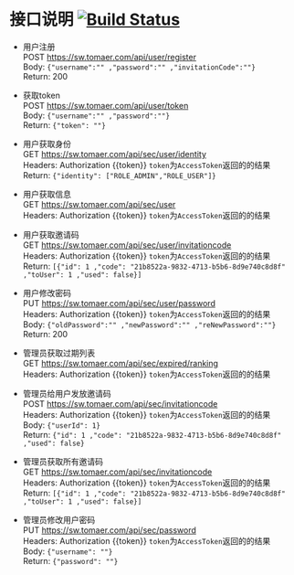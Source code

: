# 接口说明 [![Build Status](https://travis-ci.org/cnproxy/ojbk.svg?branch=master)](https://travis-ci.org/cnproxy/ojbk)

* 用户注册  
  POST https://sw.tomaer.com/api/user/register  
  Body: `{"username":"" ,"password":"" ,"invitationCode":""}`  
  Return: 200  

* 获取token  
  POST https://sw.tomaer.com/api/user/token  
  Body: `{"username":"" ,"password":""}`  
  Return: `{"token": ""}`  

* 用户获取身份  
  GET https://sw.tomaer.com/api/sec/user/identity  
  Headers: Authorization {{token}} `token`为`AccessToken`返回的的结果  
  Return: `{"identity": ["ROLE_ADMIN","ROLE_USER"]}`  
  
* 用户获取信息  
  GET https://sw.tomaer.com/api/sec/user  
  Headers: Authorization {{token}} `token`为`AccessToken`返回的的结果
  
* 用户获取邀请码  
  GET https://sw.tomaer.com/api/sec/user/invitationcode  
  Headers: Authorization {{token}} `token`为`AccessToken`返回的的结果  
  Return: `[{"id": 1 ,"code": "21b8522a-9832-4713-b5b6-8d9e740c8d8f" ,"toUser": 1 ,"used": false}]`  
  
* 用户修改密码  
  PUT https://sw.tomaer.com/api/sec/user/password  
  Headers: Authorization {{token}} `token`为`AccessToken`返回的的结果  
  Body: `{"oldPassword":"" ,"newPassword":"" ,"reNewPassword":""}`  
  Return: 200  
  
* 管理员获取过期列表  
  GET https://sw.tomaer.com/api/sec/expired/ranking  
  Headers: Authorization {{token}} `token`为`AccessToken`返回的的结果  

* 管理员给用户发放邀请码  
  POST https://sw.tomaer.com/api/sec/invitationcode     
  Headers: Authorization {{token}} `token`为`AccessToken`返回的的结果  
  Body: `{"userId": 1}`  
  Return: `{"id": 1 ,"code": "21b8522a-9832-4713-b5b6-8d9e740c8d8f" ,"used": false}`
  
* 管理员获取所有邀请码  
  GET https://sw.tomaer.com/api/sec/invitationcode    
  Headers: Authorization {{token}} `token`为`AccessToken`返回的的结果  
  Return: `[{"id": 1 ,"code": "21b8522a-9832-4713-b5b6-8d9e740c8d8f" ,"toUser": 1 ,"used": false}]`  
 
* 管理员修改用户密码  
  PUT https://sw.tomaer.com/api/sec/password    
  Headers: Authorization {{token}} `token`为`AccessToken`返回的的结果  
  Body: `{"username": ""}`   
  Return: `{"password": ""}`  